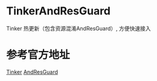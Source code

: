 # TinkerAndResGuard
Tinker 热更新（包含资源混淆AndResGuard）, 方便快速接入

# 参考官方地址
[Tinker](https://github.com/Tencent/tinker.git)
[AndResGuard](https://github.com/shwenzhang/AndResGuard.git)
